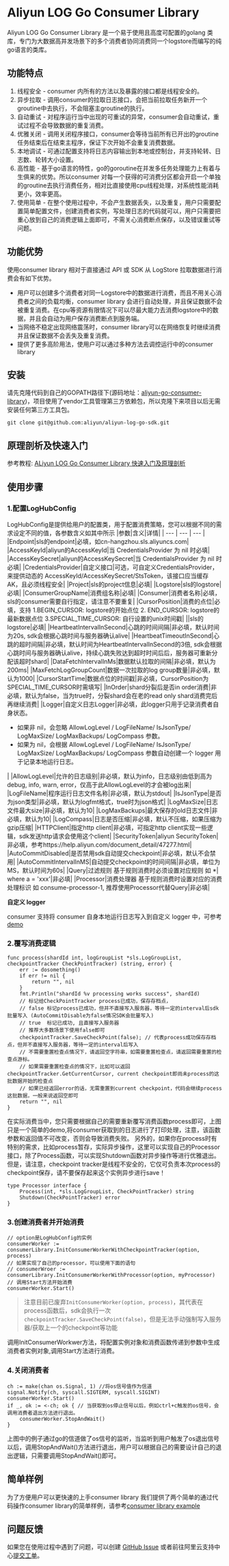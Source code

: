 # Aliyun LOG Go Consumer Library

Aliyun LOG Go Consumer Library 是一个易于使用且高度可配置的golang 类库，专门为大数据高并发场景下的多个消费者协同消费同一个logstore而编写的纯go语言的类库。

## 功能特点
1. 线程安全 - consumer 内所有的方法以及暴露的接口都是线程安全的。
2. 异步拉取 - 调用consumer的拉取日志接口，会把当前拉取任务新开一个groutine中去执行，不会阻塞主groutine的执行。
3. 自动重试 - 对程序运行当中出现的可重试的异常，consumer会自动重试，重试过程不会导致数据的重复消费。
4. 优雅关闭 - 调用关闭程序接口，consumer会等待当前所有已开出的groutine任务结束后在结束主程序，保证下次开始不会重复消费数据。
5. 本地调试 - 可通过配置支持将日志内容输出到本地或控制台，并支持轮转、日志数、轮转大小设置。
6. 高性能 - 基于go语言的特性，go的goroutine在并发多任务处理能力上有着与生俱来的优势。所以consumer 对每一个获得的可消费分区都会开启一个单独的groutine去执行消费任务，相对比直接使用cpu线程处理，对系统性能消耗更小，效率更高。
7. 使用简单 - 在整个使用过程中，不会产生数据丢失，以及重复，用户只需要配置简单配置文件，创建消费者实例，写处理日志的代码就可以，用户只需要把重心放到自己的消费逻辑上面即可，不需关心消费断点保存，以及错误重试等问题。

## 功能优势

使用consumer library 相对于直接通过 API 或 SDK 从 LogStore 拉取数据进行消费会有如下优势。

- 用户可以创建多个消费者对同一Logstore中的数据进行消费，而且不用关心消费者之间的负载均衡，consumer library 会进行自动处理，并且保证数据不会被重复消费。在cpu等资源有限情况下可以尽最大能力去消费logstore中的数据，并且会自动为用户保存消费断点到服务端。
- 当网络不稳定出现网络震荡时，consumer library可以在网络恢复时继续消费并且保证数据不会丢失及重复消费。
- 提供了更多高阶用法，使用户可以通过多种方法去调控运行中的consumer library

## 安装

请先克隆代码到自己的GOPATH路径下(源码地址：[aliyun-go-consumer-library](https://github.com/aliyun/aliyun-log-go-sdk))，项目使用了vendor工具管理第三方依赖包，所以克隆下来项目以后无需安装任何第三方工具包。

```shell
git clone git@github.com:aliyun/aliyun-log-go-sdk.git
```

## 原理剖析及快速入门

参考教程: [ALiyun LOG Go Consumer Library 快速入门及原理剖析](https://developer.aliyun.com/article/693820)

## 使用步骤

### 1.**配置LogHubConfig**

LogHubConfig是提供给用户的配置类，用于配置消费策略，您可以根据不同的需求设定不同的值，各参数含义如其中所示
|参数|含义|详情|
| --- | --- | --- |
|Endpoint|sls的endpoint|必填，如cn-hangzhou.sls.aliyuncs.com|
|AccessKeyId|aliyun的AccessKeyId|当 CredentialsProvider 为 nil 时必填|
|AccessKeySecret|aliyun的AccessKeySecret|当 CredentialsProvider 为 nil 时必填|
|CredentialsProvider|自定义接口|可选，可自定义CredentialsProvider，来提供动态的 AccessKeyId/AccessKeySecret/StsToken，该接口应当缓存 AK，且必须线程安全|
|Project|sls的project信息|必填|
|Logstore|sls的logstore|必填|
|ConsumerGroupName|消费组名称|必填|
|Consumer|消费者名称|必填，sls的consumer需要自行指定，请注意不要重复|
|CursorPosition|消费的点位|必填，支持 1.BEGIN_CURSOR: logstore的开始点位 2. END_CURSOR: logstore的最新数据点位 3.SPECIAL_TIME_CURSOR: 自行设置的unix时间戳|
||sls的logstore|必填|
|HeartbeatIntervalInSecond|心跳的时间间隔|非必填，默认时间为20s, sdk会根据心跳时间与服务器确认alive|
|HeartbeatTimeoutInSecond|心跳的超时间隔|非必填，默认时间为HeartbeatIntervalInSecond的3倍, sdk会根据心跳时间与服务器确认alive，持续心跳失败达到超时时间后后，服务器可重新分配该超时shard|
|DataFetchIntervalInMs|数据默认拉取的间隔|非必填，默认为200ms|
|MaxFetchLogGroupCount|数据一次拉取的log group数量|非必填，默认为1000|
|CursorStartTime|数据点位的时间戳|非必填，CursorPosition为SPECIAL_TIME_CURSOR时需填写|
|InOrder|shard分裂后是否in order消费|非必填，默认为false，当为true时，分裂shard会在老的read only shard消费完后再继续消费|
|Logger|自定义日志Logger|非必填，此logger只用于记录消费者自身状态。<ul><li>如果非 nil，会忽略 AllowLogLevel /   LogFileName/ IsJsonType/ LogMaxSize/ LogMaxBackups/ LogCompass 参数。</li><li>如果为 nil，会根据 AllowLogLevel /   LogFileName/ IsJsonType/ LogMaxSize/ LogMaxBackups/ LogCompass 参数自动创建一个 logger 用于记录本地运行日志。</li></ul>|
|AllowLogLevel|允许的日志级别|非必填，默认为info，日志级别由低到高为debug, info, warn, error，仅高于此AllowLogLevel的才会被log出来|
|LogFileName|程序运行日志文件名称|非必填，默认为stdout|
|IsJsonType|是否为json类型|非必填，默认为logfmt格式，true时为json格式|
|LogMaxSize|日志文件最大size|非必填，默认为10|
|LogMaxBackups|最大保存的old日志文件|非必填，默认为10|
|LogCompass|日志是否压缩|非必填，默认不压缩，如果压缩为gzip压缩|
|HTTPClient|指定http client|非必填，可指定http client实现一些逻辑，sdk发送http请求会使用这个client|
|SecurityToken|aliyun SecurityToken|非必填，参考https://help.aliyun.com/document_detail/47277.html|
|AutoCommitDisabled|是否禁用sdk自动提交checkpoint|非必填，默认不会禁用|
|AutoCommitIntervalInMS|自动提交checkpoint的时间间隔|非必填，单位为MS，默认时间为60s|
|Query|过滤规则  基于规则消费时必须设置对应规则 如 *| where a = 'xxx'|非必填|
|Processor|消费处理器  基于规则消费时设置对应的消费处理标识 如 consume-processor-1, 推荐使用Processor代替Query|非必填|


**自定义 logger**

consumer 支持将 consumer 自身本地运行日志写入到自定义 logger 中，可参考 [demo](../example/consumer/custom_logger/with_custom_logger.go)  



### 2.**覆写消费逻辑**

```
func process(shardId int, logGroupList *sls.LogGroupList, checkpointTracker CheckPointTracker) (string, error) {
    err := dosomething()
    if err != nil {
        return "", nil
    }
    fmt.Println("shardId %v processing works success", shardId)
    // 标记给CheckPointTracker process已成功，保存存档点，
    // false 标记process已成功，但并不直接写入服务器，等待一定的interval后sdk批量写入 (AutoCommitDisable为false情况SDK会批量写入)
    // true  标记已成功, 且直接写入服务器
    // 推荐大多数场景下使用false即可
    checkpointTracker.SaveCheckPoint(false); // 代表process成功保存存档点，但并不直接写入服务器，等待一定的interval后写入
    // 不需要重置检查点情况下，请返回空字符串，如需要重置检查点，请返回需要重置的检查点游标。
    // 如果需要重置检查点的情况下，比如可以返回checkpointTracker.GetCurrentCursor, current checkpoint即尚未process的这批数据开始的检查点
    // 如果已经返回error的话，无需重置到current checkpoint，代码会继续process这批数据，一般来说返回空即可
    return "", nil
}
```

在实际消费当中，您只需要根据自己的需要重新覆写消费函数process即可，上图只是一个简单的demo,将consumer获取到的日志进行了打印处理，注意，该函数参数和返回值不可改变，否则会导致消费失败。
另外的，如果你在process时有特别的需求，比如process暂存，实际异步操作，这里可以实现自己的Processor接口，除了Process函数，可以实现Shutdown函数对异步操作等进行优雅退出。
但是，请注意，checkpoint tracker是线程不安全的，它仅可负责本次process的checkpoint保存，请不要保存起来这个实例异步进行save！
```
type Processor interface {
	Process(int, *sls.LogGroupList, CheckPointTracker) string
	Shutdown(CheckPointTracker) error
}

```

### 3.**创建消费者并开始消费**

```
// option是LogHubConfig的实例
consumerWorker := consumerLibrary.InitConsumerWorkerWithCheckpointTracker(option, process)
// 如果实现了自己的processor，可以使用下面的语句
// consumerWroer := consumerLibrary.InitConsumerWorkerWithProcessor(option, myProcessor)
// 调用Start方法开始消费
consumerWorker.Start()
```
> 注意目前已废弃`InitConsumerWorker(option, process)`，其代表在process函数后，sdk会执行一次`checkpointTracker.SaveCheckPoint(false)`，但是无法手动强制写入服务器/获取上一个的checkpoint等功能

调用InitConsumerWorkwer方法，将配置实例对象和消费函数传递到参数中生成消费者实例对象,调用Start方法进行消费。

### 4.**关闭消费者**

```
ch := make(chan os.Signal, 1) //将os信号值作为信道
signal.Notify(ch, syscall.SIGTERM, syscall.SIGINT)
consumerWorker.Start() 
if _, ok := <-ch; ok { // 当获取到os停止信号以后，例如ctrl+c触发的os信号，会调用消费者退出方法进行退出。
    consumerWorker.StopAndWait() 
}
```

上图中的例子通过go的信道做了os信号的监听，当监听到用户触发了os退出信号以后，调用StopAndWait()方法进行退出，用户可以根据自己的需要设计自己的退出逻辑，只需要调用StopAndWait()即可。


## 简单样例

为了方便用户可以更快速的上手consumer library 我们提供了两个简单的通过代码操作consumer library的简单样例，请参考[consumer library example](https://github.com/aliyun/aliyun-log-go-sdk/tree/master/example/consumer)

## 问题反馈
如果您在使用过程中遇到了问题，可以创建 [GitHub Issue](https://github.com/aliyun/aliyun-log-go-sdk/issues) 或者前往阿里云支持中心[提交工单](https://workorder.console.aliyun.com/#/ticket/createIndex)。
